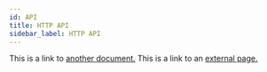 ```yaml
---
id: API
title: HTTP API
sidebar_label: HTTP API
---
```


This is a link to [another document.](doc3.md) This is a link to an [external page.](http://www.example.com)
